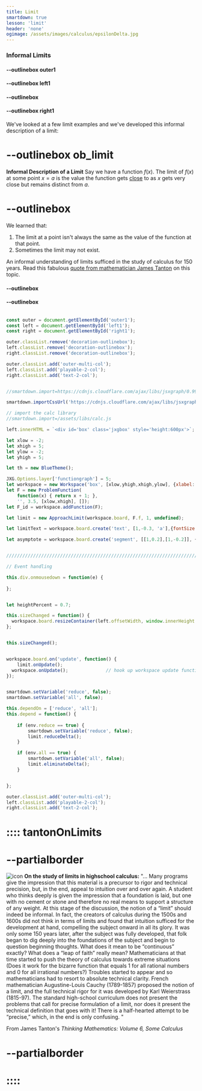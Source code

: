 ```yaml
---
title: Limit
smartdown: true
lesson: 'limit'
header: 'none'
ogimage: /assets/images/calculus/epsilonDelta.jpg
---
```


### Informal Limits

#### --outlinebox outer1

#### --outlinebox left1

#### --outlinebox


#### --outlinebox right1
We've looked at a few limit examples and we've developed this informal description of a limit:

# --outlinebox ob_limit
**Informal Description of a Limit**
Say we have a function $f(x)$.  The limit of $f(x)$ at some point $x=a$ is the value the function gets [close](:=reduce=true) to as $x$ gets very close but remains distinct from $a$.  
# --outlinebox

We learned that: 
1.  The limit at a point isn't always the same as the value of the function at that point.
2.  Sometimes the limit may not exist.

An informal understanding of limits sufficed in the study of calculus for 150 years.  Read this fabulous [quote from mathematician James Tanton](::tantonOnLimits/center,transparent,draggable,outline,shadow,closeable,scrollable) on this topic.

#### --outlinebox
#### --outlinebox

 

```javascript /autoplay

const outer = document.getElementById('outer1');
const left = document.getElementById('left1');
const right = document.getElementById('right1');

outer.classList.remove('decoration-outlinebox');
left.classList.remove('decoration-outlinebox');
right.classList.remove('decoration-outlinebox');

outer.classList.add('outer-multi-col');
left.classList.add('playable-2-col');
right.classList.add('text-2-col');


//smartdown.import=https://cdnjs.cloudflare.com/ajax/libs/jsxgraph/0.99.7/jsxgraphcore.js

smartdown.importCssUrl('https://cdnjs.cloudflare.com/ajax/libs/jsxgraph/0.99.7/jsxgraph.css');

// import the calc library
//smartdown.import=/assets/libs/calc.js

left.innerHTML = `<div id='box' class='jxgbox' style='height:600px'>`;

let xlow = -2;
let xhigh = 5;
let ylow = -2;
let yhigh = 5;

let th = new BlueTheme();

JXG.Options.layer['functiongraph'] = 5;
let workspace = new Workspace('box', [xlow,yhigh,xhigh,ylow], {xlabel:'', ylabel:''});
let F = new ProblemFunction(
	function(x) { return x + 1; }, 
	'', 3.5, [xlow,xhigh], []);
let F_id = workspace.addFunction(F);

let limit = new ApproachLimit(workspace.board, F.f, 1, undefined);

let limitText = workspace.board.create('text', [1,-0.3, 'a'],{fontSize:18, anchorX:'middle'});

let asymptote = workspace.board.create('segment', [[1,0.2],[1,-0.2]], {strokeColor:'#DDD', stroteWidth:1})


/////////////////////////////////////////////////////////////////////////////////////////

// Event handling

this.div.onmousedown = function(e) { 
  
};


let heightPercent = 0.7;

this.sizeChanged = function() {
  workspace.board.resizeContainer(left.offsetWidth, window.innerHeight * heightPercent);
};


this.sizeChanged();


workspace.board.on('update', function() {
	limit.onUpdate();
  workspace.onUpdate();              // hook up workspace update functions
});


smartdown.setVariable('reduce', false);
smartdown.setVariable('all', false);

this.dependOn = ['reduce', 'all'];  
this.depend = function() {
  
	if (env.reduce == true) {
		smartdown.setVariable('reduce', false);
		limit.reduceDelta();		
	}

	if (env.all == true) {
		smartdown.setVariable('all', false);
		limit.eliminateDelta();
	}


};

outer.classList.add('outer-multi-col');
left.classList.add('playable-2-col');
right.classList.add('text-2-col');


```






# :::: tantonOnLimits
# --partialborder
![icon](https://aperiodical.com/wp-content/uploads/2018/06/tanton-300x300.png)
**On the study of limits in highschool calculus:**
"... Many programs give the impression that this material is a precursor to rigor and technical precision, but, in the end, appeal to intuition over and over again. A student who thinks deeply is given the impression that a foundation is laid, but one with no cement or stone and therefore no real means to support a structure of any weight.
At this stage of the discussion, the notion of a “limit” should indeed be informal. In fact, the creators of calculus during the 1500s and 1600s did not think in terms of limits and found that intuition sufficed for the development at hand, compelling the subject onward in all its glory. It was only some 150 years later, after the subject was fully developed, that folk began to dig deeply into the foundations of the subject and begin to question beginning thoughts. What does it mean to be “continuous” exactly? What does a “leap of faith” really mean? Mathematicians at that time started to push the theory of calculus towards extreme situations (Does it work for the bizarre function that equals 1 for all rational numbers and 0 for all irrational numbers?) Troubles started to appear and so mathematicians had to resort to absolute technical clarity. French mathematician Augustine-Louis Cauchy (1789-1857) proposed the notion of a limit, and the full technical rigor for it was developed by Karl Weierstrass (1815-97).
The standard high-school curriculum does not present the problems that call for precise formulation of a limit, nor does it present the technical definition that goes with it! There is a half-hearted attempt to be “precise,” which, in the end is only confusing. "

From James Tanton's *Thinking Mathematics: Volume 6, Some Calculus*
# --partialborder
# ::::

